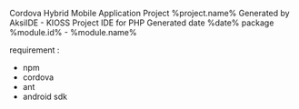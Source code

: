 
Cordova Hybrid Mobile Application
Project %project.name%
Generated by AksiIDE - KIOSS Project IDE for PHP
Generated date %date%
package  %module.id% - %module.name%


requirement :
- npm
- cordova
- ant
- android sdk


